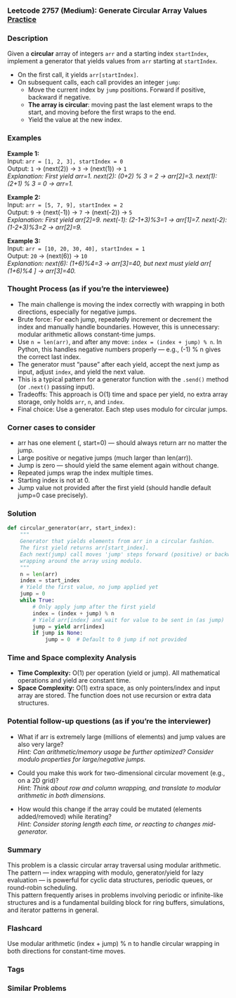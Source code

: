 ### Leetcode 2757 (Medium): Generate Circular Array Values [Practice](https://leetcode.com/problems/generate-circular-array-values)

### Description  
Given a **circular** array of integers `arr` and a starting index `startIndex`, implement a generator that yields values from `arr` starting at `startIndex`.  
- On the first call, it yields `arr[startIndex]`.
- On subsequent calls, each call provides an integer `jump`:
    - Move the current index by `jump` positions. Forward if positive, backward if negative.
    - **The array is circular**: moving past the last element wraps to the start, and moving before the first wraps to the end.
    - Yield the value at the new index.

### Examples  

**Example 1:**  
Input: `arr = [1, 2, 3], startIndex = 0`  
Output: `1` → (next(2)) → `3` → (next(1)) → `1`  
*Explanation: First yield arr=1. next(2): (0+2) % 3 = 2 → arr[2]=3. next(1): (2+1) % 3 = 0 → arr=1.*

**Example 2:**  
Input: `arr = [5, 7, 9], startIndex = 2`  
Output: `9` → (next(-1)) → `7` → (next(-2)) → `5`  
*Explanation: First yield arr[2]=9. next(-1): (2-1+3)%3=1 → arr[1]=7. next(-2): (1-2+3)%3=2 → arr[2]=9.*

**Example 3:**  
Input: `arr = [10, 20, 30, 40], startIndex = 1`  
Output: `20` → (next(6)) → `10`  
*Explanation: next(6): (1+6)%4=3 → arr[3]=40, but next must yield arr[ (1+6)%4 ] → arr[3]=40.*

### Thought Process (as if you’re the interviewee)  
- The main challenge is moving the index correctly with wrapping in both directions, especially for negative jumps.
- Brute force: For each jump, repeatedly increment or decrement the index and manually handle boundaries. However, this is unnecessary: modular arithmetic allows constant-time jumps.
- Use `n = len(arr)`, and after any move: `index = (index + jump) % n`. In Python, this handles negative numbers properly — e.g., (-1) % n gives the correct last index.
- The generator must “pause” after each yield, accept the next jump as input, adjust `index`, and yield the next value.
- This is a typical pattern for a generator function with the `.send()` method (or `.next()` passing input).
- Tradeoffs: This approach is O(1) time and space per yield, no extra array storage, only holds `arr`, `n`, and `index`.
- Final choice: Use a generator. Each step uses modulo for circular jumps.

### Corner cases to consider  
- arr has one element (, start=0) — should always return arr no matter the jump.
- Large positive or negative jumps (much larger than len(arr)).
- Jump is zero — should yield the same element again without change.
- Repeated jumps wrap the index multiple times.
- Starting index is not at 0.
- Jump value not provided after the first yield (should handle default jump=0 case precisely).

### Solution

```python
def circular_generator(arr, start_index):
    """
    Generator that yields elements from arr in a circular fashion.
    The first yield returns arr[start_index].
    Each next(jump) call moves 'jump' steps forward (positive) or backward (negative),
    wrapping around the array using modulo.
    """
    n = len(arr)
    index = start_index
    # Yield the first value, no jump applied yet
    jump = 0
    while True:
        # Only apply jump after the first yield
        index = (index + jump) % n
        # Yield arr[index] and wait for value to be sent in (as jump)
        jump = yield arr[index]
        if jump is None:
            jump = 0  # Default to 0 jump if not provided
```

### Time and Space complexity Analysis  

- **Time Complexity:** O(1) per operation (yield or jump). All mathematical operations and yield are constant time.
- **Space Complexity:** O(1) extra space, as only pointers/index and input array are stored. The function does not use recursion or extra data structures.

### Potential follow-up questions (as if you’re the interviewer)  

- What if arr is extremely large (millions of elements) and jump values are also very large?  
  *Hint: Can arithmetic/memory usage be further optimized? Consider modulo properties for large/negative jumps.*

- Could you make this work for two-dimensional circular movement (e.g., on a 2D grid)?  
  *Hint: Think about row and column wrapping, and translate to modular arithmetic in both dimensions.*

- How would this change if the array could be mutated (elements added/removed) while iterating?  
  *Hint: Consider storing length each time, or reacting to changes mid-generator.*

### Summary
This problem is a classic circular array traversal using modular arithmetic.  
The pattern — index wrapping with modulo, generator/yield for lazy evaluation — is powerful for cyclic data structures, periodic queues, or round-robin scheduling.  
This pattern frequently arises in problems involving periodic or infinite-like structures and is a fundamental building block for ring buffers, simulations, and iterator patterns in general.


### Flashcard
Use modular arithmetic (index + jump) % n to handle circular wrapping in both directions for constant-time moves.

### Tags

### Similar Problems
